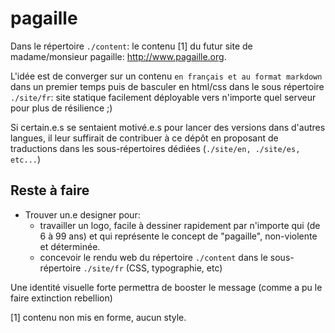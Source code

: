 # pagaille

Dans le répertoire `./content`: le contenu [1] du futur site de madame/monsieur pagaille: http://www.pagaille.org. 

L'idée est de converger sur un contenu `en français et au format markdown` dans un premier temps puis de basculer en html/css dans le sous répertoire `./site/fr`: site statique facilement déployable vers n'importe quel serveur pour plus de résilience ;)

Si certain.e.s se sentaient motivé.e.s pour lancer des versions dans d'autres langues, il leur suffirait de contribuer à ce dépôt en proposant de traductions dans les sous-répertoires dédiées (`./site/en, ./site/es, etc...`)

## Reste à faire

- Trouver un.e designer pour:
  - travailler un logo, facile à dessiner rapidement par n'importe qui (de 6 à 99 ans) et qui représente le concept de "pagaille", non-violente et déterminée.
  - concevoir le rendu web du répertoire `./content` dans le sous-répertoire `./site/fr` (CSS, typographie, etc)

Une identité visuelle forte permettra de booster le message (comme a pu le faire extinction rebellion)




[1] contenu non mis en forme, aucun style.


